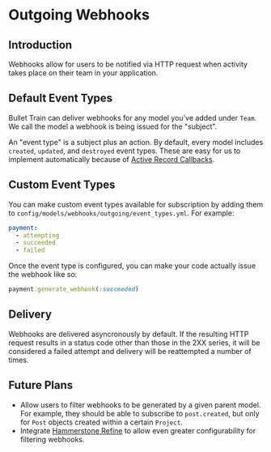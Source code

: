 # Outgoing Webhooks

## Introduction
Webhooks allow for users to be notified via HTTP request when activity takes place on their team in your application.

## Default Event Types
Bullet Train can deliver webhooks for any model you've added under `Team`. We call the model a webhook is being issued for the "subject". 

An "event type" is a subject plus an action. By default, every model includes `created`, `updated`, and `destroyed` event types. These are easy for us to implement automatically because of [Active Record Callbacks](https://guides.rubyonrails.org/active_record_callbacks.html).

## Custom Event Types
You can make custom event types available for subscription by adding them to `config/models/webhooks/outgoing/event_types.yml`. For example:

```yaml
payment:
  - attempting
  - succeeded
  - failed
```

Once the event type is configured, you can make your code actually issue the webhook like so:

```ruby
payment.generate_webhook(:succeeded)
```

## Delivery
Webhooks are delivered asyncronously by default. If the resulting HTTP request results in a status code other than those in the 2XX series, it will be considered a failed attempt and delivery will be reattempted a number of times.

## Future Plans
 - Allow users to filter webhooks to be generated by a given parent model. For example, they should be able to subscribe to `post.created`, but only for `Post` objects created within a certain `Project`.
 - Integrate [Hammerstone Refine](https://hammerstone.dev) to allow even greater configurability for filtering webhooks.
